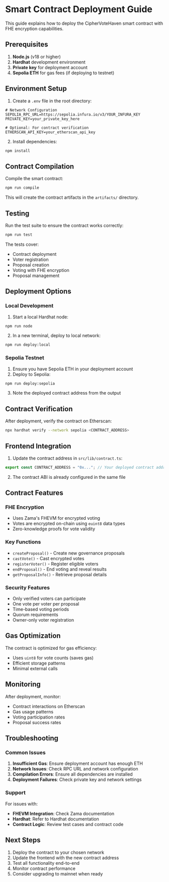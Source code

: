 # Smart Contract Deployment Guide

This guide explains how to deploy the CipherVoteHaven smart contract with FHE encryption capabilities.

## Prerequisites

1. **Node.js** (v18 or higher)
2. **Hardhat** development environment
3. **Private key** for deployment account
4. **Sepolia ETH** for gas fees (if deploying to testnet)

## Environment Setup

1. Create a `.env` file in the root directory:

```env
# Network Configuration
SEPOLIA_RPC_URL=https://sepolia.infura.io/v3/YOUR_INFURA_KEY
PRIVATE_KEY=your_private_key_here

# Optional: For contract verification
ETHERSCAN_API_KEY=your_etherscan_api_key
```

2. Install dependencies:

```bash
npm install
```

## Contract Compilation

Compile the smart contract:

```bash
npm run compile
```

This will create the contract artifacts in the `artifacts/` directory.

## Testing

Run the test suite to ensure the contract works correctly:

```bash
npm run test
```

The tests cover:
- Contract deployment
- Voter registration
- Proposal creation
- Voting with FHE encryption
- Proposal management

## Deployment Options

### Local Development

1. Start a local Hardhat node:

```bash
npm run node
```

2. In a new terminal, deploy to local network:

```bash
npm run deploy:local
```

### Sepolia Testnet

1. Ensure you have Sepolia ETH in your deployment account
2. Deploy to Sepolia:

```bash
npm run deploy:sepolia
```

3. Note the deployed contract address from the output

## Contract Verification

After deployment, verify the contract on Etherscan:

```bash
npx hardhat verify --network sepolia <CONTRACT_ADDRESS>
```

## Frontend Integration

1. Update the contract address in `src/lib/contract.ts`:

```typescript
export const CONTRACT_ADDRESS = "0x..."; // Your deployed contract address
```

2. The contract ABI is already configured in the same file

## Contract Features

### FHE Encryption
- Uses Zama's FHEVM for encrypted voting
- Votes are encrypted on-chain using `euint8` data types
- Zero-knowledge proofs for vote validity

### Key Functions
- `createProposal()` - Create new governance proposals
- `castVote()` - Cast encrypted votes
- `registerVoter()` - Register eligible voters
- `endProposal()` - End voting and reveal results
- `getProposalInfo()` - Retrieve proposal details

### Security Features
- Only verified voters can participate
- One vote per voter per proposal
- Time-based voting periods
- Quorum requirements
- Owner-only voter registration

## Gas Optimization

The contract is optimized for gas efficiency:
- Uses `uint8` for vote counts (saves gas)
- Efficient storage patterns
- Minimal external calls

## Monitoring

After deployment, monitor:
- Contract interactions on Etherscan
- Gas usage patterns
- Voting participation rates
- Proposal success rates

## Troubleshooting

### Common Issues

1. **Insufficient Gas**: Ensure deployment account has enough ETH
2. **Network Issues**: Check RPC URL and network configuration
3. **Compilation Errors**: Ensure all dependencies are installed
4. **Deployment Failures**: Check private key and network settings

### Support

For issues with:
- **FHEVM Integration**: Check Zama documentation
- **Hardhat**: Refer to Hardhat documentation
- **Contract Logic**: Review test cases and contract code

## Next Steps

1. Deploy the contract to your chosen network
2. Update the frontend with the new contract address
3. Test all functionality end-to-end
4. Monitor contract performance
5. Consider upgrading to mainnet when ready
